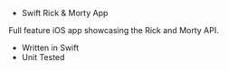 * Swift Rick & Morty App

Full feature iOS app showcasing the Rick and Morty API.

- Written in Swift
- Unit Tested
